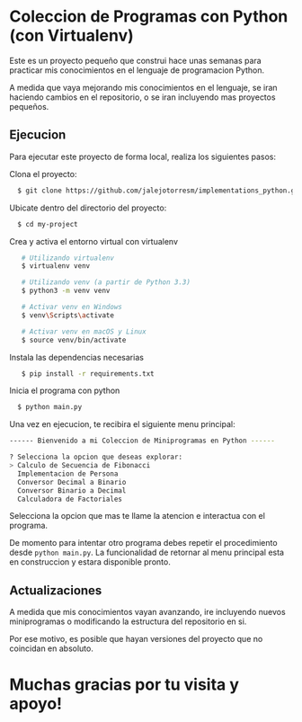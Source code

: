 # Coleccion de Programas con Python (con Virtualenv)

Este es un proyecto pequeño que construi hace unas semanas para practicar mis conocimientos en el lenguaje de programacion Python.

A medida que vaya mejorando mis conocimientos en el lenguaje, se iran haciendo cambios en el repositorio, o se iran incluyendo mas proyectos pequeños.

## Ejecucion

Para ejecutar este proyecto de forma local, realiza los siguientes pasos:

Clona el proyecto:

```bash
  $ git clone https://github.com/jalejotorresm/implementations_python.git
```

Ubicate dentro del directorio del proyecto:

```bash
  $ cd my-project
```

Crea y activa el entorno virtual con virtualenv

```bash
   # Utilizando virtualenv
   $ virtualenv venv

   # Utilizando venv (a partir de Python 3.3)
   $ python3 -m venv venv

   # Activar venv en Windows
   $ venv\Scripts\activate

   # Activar venv en macOS y Linux
   $ source venv/bin/activate
```

Instala las dependencias necesarias

```bash
   $ pip install -r requirements.txt
```

Inicia el programa con python

```bash
  $ python main.py
```

Una vez en ejecucion, te recibira el siguiente menu principal:

```bash
------ Bienvenido a mi Coleccion de Miniprogramas en Python ------

? Selecciona la opcion que deseas explorar:
> Calculo de Secuencia de Fibonacci
  Implementacion de Persona
  Conversor Decimal a Binario
  Conversor Binario a Decimal
  Calculadora de Factoriales
```

Selecciona la opcion que mas te llame la atencion e interactua con el programa.

De momento para intentar otro programa debes repetir el procedimiento desde `python main.py`. La funcionalidad de retornar al menu principal esta en construccion y estara disponible pronto.

## Actualizaciones

A medida que mis conocimientos vayan avanzando, ire incluyendo nuevos miniprogramas o modificando la estructura del repositorio en si.

Por ese motivo, es posible que hayan versiones del proyecto que no coincidan en absoluto.

# Muchas gracias por tu visita y apoyo!
